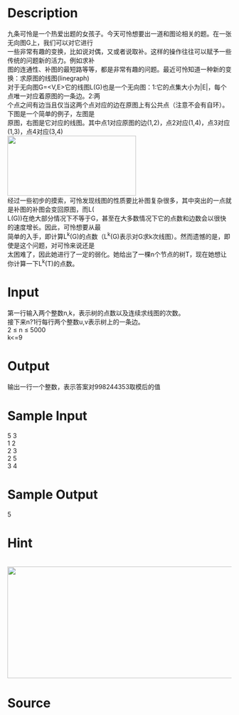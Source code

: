 
# Description

<div class="content"><div>九条可怜是一个热爱出题的女孩子。今天可怜想要出一道和图论相关的题。在一张无向图G上，我们可以对它进行</div>
<div>一些非常有趣的变换，比如说对偶，又或者说取补。这样的操作往往可以赋予一些传统的问题新的活力。例如求补</div>
<div>图的连通性、补图的最短路等等，都是非常有趣的问题。最近可怜知道一种新的变换：求原图的线图(linegraph)</div>
<div>对于无向图G=&lt;V,E&gt;它的线图L(G)也是一个无向图：1:它的点集大小为|E|，每个点唯一对应着原图的一条边。2:两</div>
<div>个点之间有边当且仅当这两个点对应的边在原图上有公共点（注意不会有自环）。下图是一个简单的例子，左图是</div>
<div>原图，右图是它对应的线图。其中点1对应原图的边(1,2)，点2对应(1,4)，点3对应(1,3)，点4对应(3,4)</div>
<div><img src="/source/bzoj/5211/img/aHR0cHM6Ly9seWRzeS5jb20vSnVkZ2VPbmxpbmUvdXBsb2FkLzIwMTgwMy8xKDIpLnBuZw==.png" width="289" height="135" alt=""/></div>
<div>经过一些初步的摸索，可怜发现线图的性质要比补图复杂很多，其中突出的一点就是补图的补图会变回原图，而L(</div>
<div>L(G))在绝大部分情况下不等于G，甚至在大多数情况下它的点数和边数会以很快的速度增长。因此，可怜想要从最</div>
<div>简单的入手，即计算L<sup>k</sup>(G)的点数（L<sup>k</sup>(G)表示对G求k次线图）。然而遗憾的是，即使是这个问题，对可怜来说还是</div>
<div>太困难了，因此她进行了一定的弱化。她给出了一棵n个节点的树T，现在她想让你计算一下L<sup>k</sup>(T)的点数。</div>
<div></div></div>

# Input

<div class="content"><div>第一行输入两个整数n,k，表示树的点数以及连续求线图的次数。</div>
<div>接下来n?1行每行两个整数u,v表示树上的一条边。</div>
<div>2 ≤ n ≤ 5000</div>
<div>k&lt;=9</div>
<div></div></div>

# Output

<div class="content"><p>输出一行一个整数，表示答案对998244353取模后的值</p>
<div></div></div>

# Sample Input

<div class="content"><span class="sampledata">5 3<br/>
1 2<br/>
2 3<br/>
2 5<br/>
3 4</span></div>

# Sample Output

<div class="content"><span class="sampledata">5</span></div>

# Hint

<div class="content"><p></p><p> <img src="/source/bzoj/5211/img/aHR0cHM6Ly9seWRzeS5jb20vSnVkZ2VPbmxpbmUvdXBsb2FkLzIwMTgwMy8yLmpwZw==.jpg" width="613" height="251" alt=""/></p><p></p></div>

# Source

<div class="content"><p><a href="problemset.php?search="></a></p></div>

